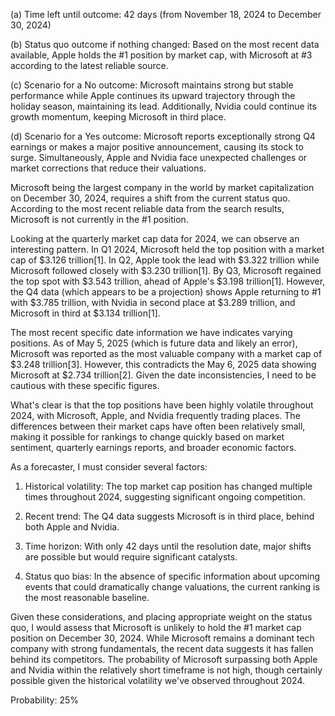 (a) Time left until outcome: 42 days (from November 18, 2024 to December 30, 2024)

(b) Status quo outcome if nothing changed: Based on the most recent data available, Apple holds the #1 position by market cap, with Microsoft at #3 according to the latest reliable source.

(c) Scenario for a No outcome: Microsoft maintains strong but stable performance while Apple continues its upward trajectory through the holiday season, maintaining its lead. Additionally, Nvidia could continue its growth momentum, keeping Microsoft in third place.

(d) Scenario for a Yes outcome: Microsoft reports exceptionally strong Q4 earnings or makes a major positive announcement, causing its stock to surge. Simultaneously, Apple and Nvidia face unexpected challenges or market corrections that reduce their valuations.

Microsoft being the largest company in the world by market capitalization on December 30, 2024, requires a shift from the current status quo. According to the most recent reliable data from the search results, Microsoft is not currently in the #1 position.

Looking at the quarterly market cap data for 2024, we can observe an interesting pattern. In Q1 2024, Microsoft held the top position with a market cap of $3.126 trillion[1]. In Q2, Apple took the lead with $3.322 trillion while Microsoft followed closely with $3.230 trillion[1]. By Q3, Microsoft regained the top spot with $3.543 trillion, ahead of Apple's $3.198 trillion[1]. However, the Q4 data (which appears to be a projection) shows Apple returning to #1 with $3.785 trillion, with Nvidia in second place at $3.289 trillion, and Microsoft in third at $3.134 trillion[1].

The most recent specific date information we have indicates varying positions. As of May 5, 2025 (which is future data and likely an error), Microsoft was reported as the most valuable company with a market cap of $3.248 trillion[3]. However, this contradicts the May 6, 2025 data showing Microsoft at $2.734 trillion[2]. Given the date inconsistencies, I need to be cautious with these specific figures.

What's clear is that the top positions have been highly volatile throughout 2024, with Microsoft, Apple, and Nvidia frequently trading places. The differences between their market caps have often been relatively small, making it possible for rankings to change quickly based on market sentiment, quarterly earnings reports, and broader economic factors.

As a forecaster, I must consider several factors:

1. Historical volatility: The top market cap position has changed multiple times throughout 2024, suggesting significant ongoing competition.

2. Recent trend: The Q4 data suggests Microsoft is in third place, behind both Apple and Nvidia.

3. Time horizon: With only 42 days until the resolution date, major shifts are possible but would require significant catalysts.

4. Status quo bias: In the absence of specific information about upcoming events that could dramatically change valuations, the current ranking is the most reasonable baseline.

Given these considerations, and placing appropriate weight on the status quo, I would assess that Microsoft is unlikely to hold the #1 market cap position on December 30, 2024. While Microsoft remains a dominant tech company with strong fundamentals, the recent data suggests it has fallen behind its competitors. The probability of Microsoft surpassing both Apple and Nvidia within the relatively short timeframe is not high, though certainly possible given the historical volatility we've observed throughout 2024.

Probability: 25%